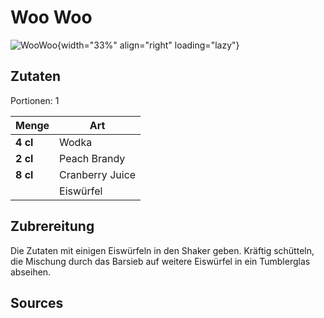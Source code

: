 # Woo Woo

![WooWoo](https://www.schweppes.at/cocktail-sync/image-thumb__10229__cocktail-image/woo-woo.webp){width="33%" align="right" loading="lazy"}

## Zutaten
Portionen: 1

|	Menge 		|	Art						|
| ------------- | -------------------------	|
| 	**4 cl** 	| Wodka                   	|
| 	**2 cl** 	| Peach Brandy            	|
| 	**8 cl** 	| Cranberry Juice         	|
| 	 			| Eiswürfel               	|


## Zubrereitung
Die Zutaten mit einigen Eiswürfeln in den Shaker geben. 
Kräftig schütteln, die Mischung durch das Barsieb 
auf weitere Eiswürfel in ein Tumblerglas abseihen.


## Sources
[](https://www.schweppes.at/mixen/cocktails/woo-woo)